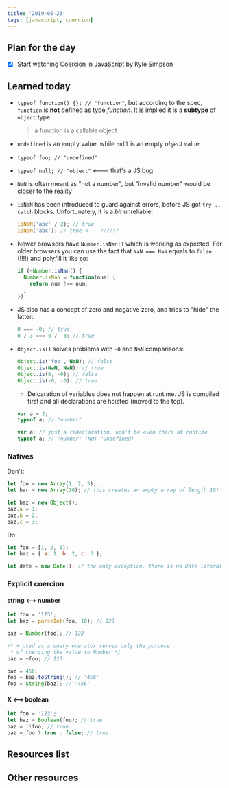 ```yaml
---
title: '2019-05-23'
tags: [javascript, coercion]
---
```


## Plan for the day

- [x] Start watching [Coercion in JavaScript](https://frontendmasters.com/courses/javascript-coercion/) by Kyle Simpson

## Learned today

- `typeof function() {}; // "function"`, but according to the spec, `function` is **not** defined as type _function_. It is implied it is a **subtype** of `object` type:

  > a function is a callable object

- `undefined` is an empty value, while `null` is an empty _object_ value.

- `typeof foo; // "undefined"`
- `typeof null; // "object"` <--- that's a JS bug
- `NaN` is often meant as "not a number", but "invalid number" would be closer to the reality
- `isNaN` has been introduced to guard against errors, before JS got `try .. catch` blocks. Unfortunately, it is a _bit_ unreliable:

  ```javascript
  isNaN('abc' / 2); // true
  isNaN('abc'); // true <--- ??????
  ```

- Newer browsers have `Number.isNan()` which is working as expected. For older browsers you can use the fact that `NaN === NaN` equals to `false` (!!!!) and polyfill it like so:

  ```javascript
  if (~Number.isNan() {
    Number.isNaN = function(num) {
      return num !== num;
    }
  })
  ```

- JS also has a concept of zero and negative zero, and tries to "hide" the latter:

  ```javascript
  0 === -0; // true
  0 / 3 === 0 / -3; // true
  ```

- `Object.is()` solves problems with `-0` and `NaN` comparisons:

  ```javascript
  Object.is('foo', NaN); // false
  Object.is(NaN, NaN); // true
  Object.is(0, -0); // false
  Object.is(-0, -0); // true
  ```

  - Delcaration of variables does not happen at runtime. JS is compiled first and all declarations are hoisted (moved to the top).

  ```javascript
  var a = 2;
  typeof a; // "number"

  var a; // just a redeclaration, won't be even there at runtime
  typeof a; // "number" (NOT "undefined)
  ```

### Natives

Don't:

```javascript
let foo = new Array(1, 2, 3);
let bar = new Array(10); // this creates an empty array of length 10!

let baz = new Object();
baz.a = 1;
baz.b = 2;
baz.c = 3;
```

Do:

```javascript
let foo = [1, 2, 3];
let baz = { a: 1, b: 2, c: 3 };

let date = new Date(); // the only exception, there is no Date literal
```

### Explicit coercion

#### string <--> number

```javascript
let foo = '123';
let baz = parseInt(foo, 10); // 123

baz = Number(foo); // 123

/* + used as a unary operator serves only the purpose
 * of coercing the value to Number */
baz = +foo; // 123

baz = 456;
foo = baz.toString(); // '456'
foo = String(baz); // '456'
```

#### X <--> boolean

```javascript
let foo = '123';
let baz = Boolean(foo); // true
baz = !!foo; // true
baz = foo ? true : false; // true
```

## Resources list

## Other resources
